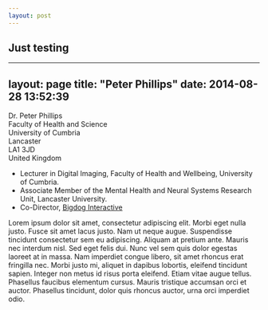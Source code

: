 ```yaml
---
layout: post
---
```


## Just testing ##

---
layout: page
title:  "Peter Phillips"
date:   2014-08-28 13:52:39
---

Dr. Peter Phillips  
Faculty of Health and Science  
University of Cumbria  
Lancaster  
LA1 3JD  
United Kingdom  

- Lecturer in Digital Imaging, Faculty of Health and Wellbeing, University of Cumbria.  
- Associate Member of the Mental Health and Neural Systems Research Unit, Lancaster University.  
- Co-Director, [Bigdog Interactive](http://www.bigdoginteractive.co.uk/)

Lorem ipsum dolor sit amet, consectetur adipiscing elit. Morbi eget nulla justo. Fusce sit amet lacus justo. Nam ut neque augue. Suspendisse tincidunt consectetur sem eu adipiscing. Aliquam at pretium ante. Mauris nec interdum nisl. Sed eget felis dui. Nunc vel sem quis dolor egestas laoreet at in massa. Nam imperdiet congue libero, sit amet rhoncus erat fringilla nec. Morbi justo mi, aliquet in dapibus lobortis, eleifend tincidunt sapien. Integer non metus id risus porta eleifend. Etiam vitae augue tellus. Phasellus faucibus elementum cursus. Mauris tristique accumsan orci et auctor. Phasellus tincidunt, dolor quis rhoncus auctor, urna orci imperdiet odio.
